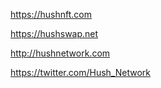 



https://hushnft.com

https://hushswap.net

http://hushnetwork.com



https://twitter.com/Hush_Network

